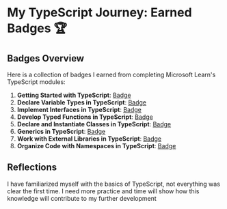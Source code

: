 # My TypeScript Journey: Earned Badges 🏆

## Badges Overview

Here is a collection of badges I earned from completing Microsoft Learn's TypeScript modules:

1. **Getting Started with TypeScript**: [Badge](https://learn.microsoft.com/en-us/users/alekspatalieta-1961/achievements/ufs6pnm3)
2. **Declare Variable Types in TypeScript**: [Badge](https://learn.microsoft.com/api/achievements/share/en-us/AleksPatalieta-1961/PTZBUR64?sharingId=86BC5913C9DF43A6)
3. **Implement Interfaces in TypeScript**: [Badge](https://learn.microsoft.com/api/achievements/share/en-us/AleksPatalieta-1961/UF5XCAB3?sharingId=86BC5913C9DF43A6)
4. **Develop Typed Functions in TypeScript**: [Badge](https://learn.microsoft.com/api/achievements/share/en-us/AleksPatalieta-1961/DGQCHKUJ?sharingId=86BC5913C9DF43A6)
5. **Declare and Instantiate Classes in TypeScript**: [Badge](https://learn.microsoft.com/api/achievements/share/en-us/AleksPatalieta-1961/8R6PUZ8W?sharingId=86BC5913C9DF43A6)
6. **Generics in TypeScript**: [Badge](https://learn.microsoft.com/api/achievements/share/en-us/AleksPatalieta-1961/3XLE3R4H?sharingId=86BC5913C9DF43A6)
7. **Work with External Libraries in TypeScript**: [Badge](https://learn.microsoft.com/api/achievements/share/en-us/AleksPatalieta-1961/J6EA33NT?sharingId=86BC5913C9DF43A6)
8. **Organize Code with Namespaces in TypeScript**: [Badge](https://learn.microsoft.com/api/achievements/share/en-us/AleksPatalieta-1961/DGQVM3QJ?sharingId=86BC5913C9DF43A6)

## Reflections

I have familiarized myself with the basics of TypeScript, not everything was clear the first time.
I need more practice and time will show how this knowledge will contribute to my further development